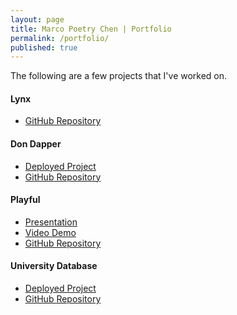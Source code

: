 ```yaml
---
layout: page
title: Marco Poetry Chen | Portfolio
permalink: /portfolio/
published: true
---
```


<div class="portfolio">
  <p>
    The following are a few projects that I've worked on.
  </p>
  <h4>Lynx</h4>
  <ul>
    <li>
      <a href="https://github.com/reard96/supply-lynx">GitHub Repository</a>
    </li>
  </ul>
  <h4>Don Dapper</h4>
  <ul>
    <li>
      <a href="https://dondapper.herokuapp.com">Deployed Project</a>
    </li>
    <li>
      <a href="https://github.com/biny235/DonDapper">GitHub Repository</a>
    </li>
  </ul>
  <h4>Playful</h4>
  <ul>
    <li>
      <a href="https://youtu.be/zqQEUeOc6mE">Presentation</a>
    </li>
    <li>
      <a href="https://streamable.com/y3y6b">Video Demo</a>
    </li>
    <li>
      <a href="https://github.com/marcopchen/playful">GitHub Repository</a>
    </li>
  </ul>
  <h4>University Database</h4>
  <ul>
    <li>
      <a href="https://uni-database.herokuapp.com">Deployed Project</a>
    </li>
    <li>
      <a href="https://github.com/marcopchen/university-database">GitHub Repository</a>
    </li>
  </ul>
</div>
